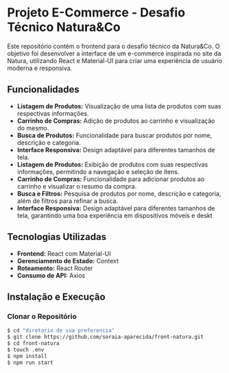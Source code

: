 # Projeto E-Commerce - Desafio Técnico Natura&Co

Este repositório contém o frontend para o desafio técnico da Natura&Co. O objetivo foi desenvolver a interface de um e-commerce inspirada no site da Natura, utilizando React e Material-UI para criar uma experiência de usuário moderna e responsiva.

## Funcionalidades

- **Listagem de Produtos:** Visualização de uma lista de produtos com suas respectivas informações.
- **Carrinho de Compras:** Adição de produtos ao carrinho e visualização do mesmo.
- **Busca de Produtos:** Funcionalidade para buscar produtos por nome, descrição e categoria.
- **Interface Responsiva:** Design adaptável para diferentes tamanhos de tela.
- **Listagem de Produtos:** Exibição de produtos com suas respectivas informações, permitindo a navegação e seleção de itens.
- **Carrinho de Compras:** Funcionalidade para adicionar produtos ao carrinho e visualizar o resumo da compra.
- **Busca e Filtros:** Pesquisa de produtos por nome, descrição e categoria, além de filtros para refinar a busca.
- **Interface Responsiva:** Design adaptável para diferentes tamanhos de tela, garantindo uma boa experiência em dispositivos móveis e deskt

## Tecnologias Utilizadas

- **Frontend:** React com Material-UI
- **Gerenciamento de Estado:** Context
- **Roteamento:** React Router
- **Consumo de API:** Axios

## Instalação e Execução

### Clonar o Repositório

```bash
$ cd "diretorio de sua preferencia"
$ git clone https://github.com/soraia-aparecida/front-natura.git
$ cd front-natura
$ touch .env
$ npm install
$ npm run start
```
